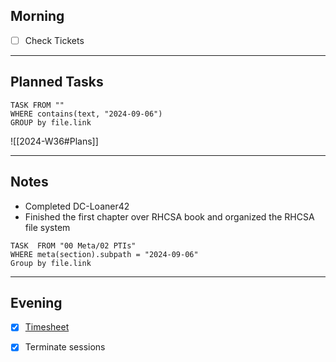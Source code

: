 ## Morning
- [ ] Check Tickets

---
## Planned Tasks
~~~dataview
TASK FROM ""
WHERE contains(text, "2024-09-06")
GROUP by file.link
~~~
![[2024-W36#Plans]]

---
## Notes
- Completed DC-Loaner42 
- Finished the first chapter over RHCSA book and organized the RHCSA file system

~~~dataview
TASK  FROM "00 Meta/02 PTIs"
WHERE meta(section).subpath = "2024-09-06"
Group by file.link
~~~
---
## Evening
- [x] [Timesheet]()
- [x] Terminate sessions


